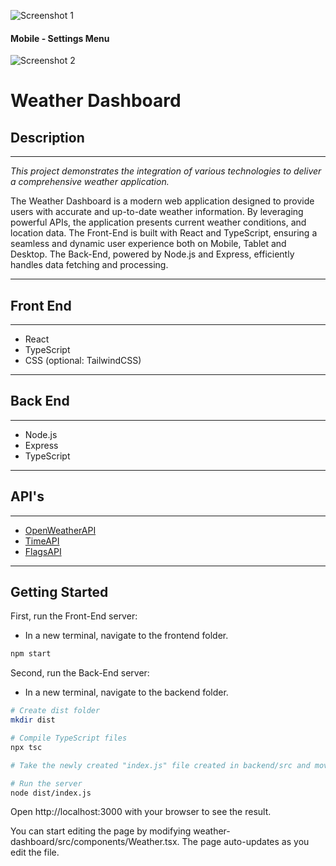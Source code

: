 ![Screenshot 1](https://i.imgur.com/X3ZVWjo.png) 


#### Mobile - Settings Menu
![Screenshot 2](https://i.imgur.com/F7JSiDp.png)

# Weather Dashboard

## Description
***
*This project demonstrates the integration of various technologies to deliver a comprehensive weather application.*

The Weather Dashboard is a modern web application designed to provide users with accurate and up-to-date weather information. By leveraging powerful APIs, the application presents current weather conditions, and location data. The Front-End is built with React and TypeScript, ensuring a seamless and dynamic user experience both on Mobile, Tablet and Desktop. The Back-End, powered by Node.js and Express, efficiently handles data fetching and processing. 
***

## Front End
***
- React
- TypeScript
- CSS (optional: TailwindCSS)
***

## Back End
***
- Node.js
- Express
- TypeScript
***

## API's
***
- [OpenWeatherAPI](https://openweathermap.org/api)
- [TimeAPI](https://timeapi.io/swagger/index.html)
- [FlagsAPI](https://flagsapi.com/)
***

## Getting Started

First, run the Front-End server:

* In a new terminal, navigate to the frontend folder.
```bash
npm start
```

Second, run the Back-End server:

* In a new terminal, navigate to the backend folder.

```bash
# Create dist folder
mkdir dist

# Compile TypeScript files
npx tsc

# Take the newly created "index.js" file created in backend/src and move it to the "dist" folder we created in the backend root folder.

# Run the server
node dist/index.js
```

Open http://localhost:3000 with your browser to see the result.

You can start editing the page by modifying weather-dashboard/src/components/Weather.tsx. The page auto-updates as you edit the file.
